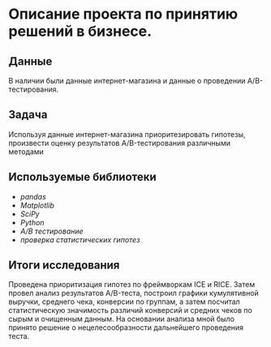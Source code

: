 # Описание проекта по принятию решений в бизнесе.


## Данные

В наличии были данные интернет-магазина и данные о проведении A/B-тестирования.

## Задача

Используя данные интернет-магазина приоритезировать гипотезы, произвести оценку результатов A/B-тестирования различными методами

## Используемые библиотеки
* *pandas*
* *Matplotlib*
* *SciPy*
* *Python*
* *А/В тестирование*
* *проверка статистических гипотез*

## Итоги исследования

Проведена приоритизация гипотез по фреймворкам ICE и RICE. Затем провел анализ
результатов A/B-теста, построил графики кумулятивной выручки, среднего чека,
конверсии по группам, а затем посчитал статистическую значимость различий конверсий
и средних чеков по сырым и очищенным данным. На основании анализа мной было
принято решение о нецелесообразности дальнейшего проведения теста.

